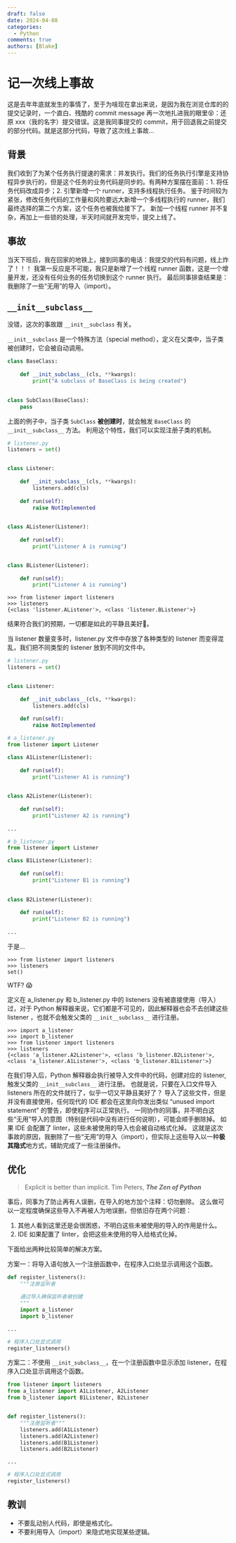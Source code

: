 ```yaml
---
draft: false 
date: 2024-04-08
categories:
  - Python
comments: true
authors: [Blake]
---
```

# 记一次线上事故

这是去年年底就发生的事情了，至于为啥现在拿出来说，是因为我在浏览仓库的的提交记录时，一个直白、残酷的 commit message 再一次地扎进我的眼里😵：还原 xxx（我的名字）提交错误。这是我同事提交的 commit，用于回退我之前提交的部分代码。就是这部分代码，导致了这次线上事故...

<!-- more -->
## 背景

我们收到了为某个任务执行提速的需求：并发执行。我们的任务执行引擎是支持协程异步执行的，但是这个任务的业务代码是同步的。有两种方案摆在面前：1. 将任务代码改成异步；2. 引擎新增一个 runner，支持多线程执行任务。 
鉴于时间较为紧张，修改任务代码的工作量和风险要远大新增一个多线程执行的 runner，我们最终选择的第二个方案，这个任务也被我给接下了。
新加一个线程 runner 并不复杂，再加上一些锁的处理，半天时间就开发完毕，提交上线了。

## 事故

当天下班后，我在回家的地铁上，接到同事的电话：我提交的代码有问题，线上炸了！！！
我第一反应是不可能，我只是新增了一个线程 runner 函数，这是一个增量开发，还没有任何业务的任务切换到这个 runner 执行。
最后同事排查结果是：我删除了一些“无用”的导入（import）。


## `__init__subclass__`

没错，这次的事故跟 `__init__subclass` 有关。

`__init__subclass` 是一个特殊方法（special method），定义在父类中，当子类被创建时，它会被自动调用。

```python
class BaseClass:
    
    def __init_subclass__(cls, **kwargs):
        print("A subclass of BaseClass is being created")

        
class SubClass(BaseClass):
    pass
```

上面的例子中，当子类 `SubClass` **被创建时**，就会触发 `BaseClass` 的 `__init__subclass__` 方法。
利用这个特性，我们可以实现注册子类的机制。

```python
# listener.py
listeners = set()


class Listener: 
    
    def __init_subclass__(cls, **kwargs):
        listeners.add(cls)
        
    def run(self):
        raise NotImplemented
  

class AListener(Listener):
    
    def run(self):
        print("Listener A is running")


class BListener(Listener):
    
    def run(self):
        print("Listener A is running")
```

```shell
>>> from listener import listeners
>>> listeners
{<class 'listener.AListener'>, <class 'listener.BListener'>}
```

结果符合我们的预期，一切都是如此的平静且美好🙏。

当 listener 数量变多时，listener.py 文件中存放了各种类型的 listener 而变得混乱，我们把不同类型的 listener 放到不同的文件中。

```python
# listener.py
listeners = set()


class Listener: 
    
    def __init_subclass__(cls, **kwargs):
        listeners.add(cls)
        
    def run(self):
        raise NotImplemented
```
```python
# a_listener.py
from listener import Listener

class A1Listener(Listener):
    
    def run(self):
        print("Listener A1 is running")
        

class A2Listener(Listener):
    
    def run(self):
        print("Listener A2 is running")
        
...
```
```python
# b_listener.py
from listener import Listener

class B1Listener(Listener):
    
    def run(self):
        print("Listener B1 is running")
        

class B2Listener(Listener):
    
    def run(self):
        print("Listener B2 is running")
        
...
```
于是...

```shell
>>> from listener import listeners
>>> listeners
set()
```
WTF? 😱

定义在 a_listener.py 和 b_listener.py 中的 listeners 没有被直接使用（导入）过，对于 Python 解释器来说，它们都是不可见的，因此解释器也会不去创建这些 listener ，也就不会触发父类的 `__init__subclass__` 进行注册。

```shell
>>> import a_listener
>>> import b_listener
>>> from listener import listeners
>>> listeners
{<class 'a_listener.A2Listener'>, <class 'b_listener.B2Listener'>, <class 'a_listener.A1Listener'>, <class 'b_listener.B1Listener'>}
```
在我们导入后，Python 解释器会执行被导入文件中的代码，创建对应的 listener, 触发父类的 `__init__subclass__` 进行注册。
也就是说，只要在入口文件导入 listeners 所在的文件就行了，似乎一切又平静且美好了？
导入了这些文件，但是并没有直接使用，任何现代的 IDE 都会在这里向你发出类似 “unused import statement” 的警告，即使程序可以正常执行。
一同协作的同事，并不明白这些“无用”导入的意图（特别是代码中没有进行任何说明），可能会顺手删除掉。 如果 IDE 会配置了 linter，这些未被使用的导入也会被自动格式化掉。
这就是这次事故的原因，我删除了一些“无用”的导入（import），但实际上这些导入以一种**极其隐式**地方式，辅助完成了一些注册操作。




## 优化
> Explicit is better than implicit.
>Tim Peters, ***The Zen of Python***


事后，同事为了防止再有人误删，在导入的地方加个注释：切勿删除。
这么做可以一定程度确保这些导入不再被人为地误删，但依旧存在两个问题：
1. 其他人看到这里还是会很困惑，不明白这些未被使用的导入的作用是什么。
2. IDE 如果配置了 linter，会把这些未使用的导入给格式化掉。

下面给出两种比较简单的解决方案。

方案一：将导入语句放入一个注册函数中，在程序入口处显示调用这个函数。
```python
def register_listeners():
    """注册监听者
    
    通过导入确保监听者被创建
    """
    import a_listener
    import b_listener

...

# 程序入口处显式调用
register_listeners()
```
方案二：不使用 `__init_subclass__`，在一个注册函数中显示添加 listener，在程序入口处显示调用这个函数。


```python
from listener import listeners
from a_listener import A1Listener, A2Listener
from b_listener import B1Listener, B2Listener


def register_listeners():
    """注册监听者"""
    listeners.add(A1Listener)
    listeners.add(A2Listener)
    listeners.add(B1Listener)
    listeners.add(B2Listener)

...

# 程序入口处显式调用
register_listeners()
```

## 教训

- 不要乱动别人代码，即使是格式化。
- 不要利用导入（import）来隐式地实现某些逻辑。



